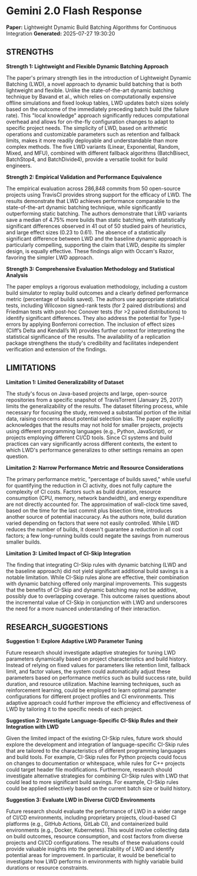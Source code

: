 # Gemini 2.0 Flash Response
**Paper:** Lightweight Dynamic Build Batching Algorithms for Continuous Integration
**Generated:** 2025-07-27 19:30:20

## STRENGTHS

**Strength 1: Lightweight and Flexible Dynamic Batching Approach**

The paper's primary strength lies in the introduction of Lightweight Dynamic Batching (LWD), a novel approach to dynamic build batching that is both lightweight and flexible. Unlike the state-of-the-art dynamic batching technique by Bavand et al., which relies on computationally expensive offline simulations and fixed lookup tables, LWD updates batch sizes solely based on the outcome of the immediately preceding batch build (the failure rate). This "local knowledge" approach significantly reduces computational overhead and allows for on-the-fly configuration changes to adapt to specific project needs. The simplicity of LWD, based on arithmetic operations and customizable parameters such as retention and fallback limits, makes it more readily deployable and understandable than more complex methods. The five LWD variants (Linear, Exponential, Random, Mixed, and MFU), combined with different fallback algorithms (BatchBisect, BatchStop4, and BatchDivide4), provide a versatile toolkit for build engineers.

**Strength 2: Empirical Validation and Performance Equivalence**

The empirical evaluation across 286,848 commits from 50 open-source projects using TravisCI provides strong support for the efficacy of LWD. The results demonstrate that LWD achieves performance comparable to the state-of-the-art dynamic batching technique, while significantly outperforming static batching. The authors demonstrate that LWD variants save a median of 4.75% more builds than static batching, with statistically significant differences observed in 41 out of 50 studied pairs of heuristics, and large effect sizes (0.23 to 0.61). The absence of a statistically significant difference between LWD and the baseline dynamic approach is particularly compelling, supporting the claim that LWD, despite its simpler design, is equally effective. These findings align with Occam's Razor, favoring the simpler LWD approach.

**Strength 3: Comprehensive Evaluation Methodology and Statistical Analysis**

The paper employs a rigorous evaluation methodology, including a custom build simulator to replay build outcomes and a clearly defined performance metric (percentage of builds saved). The authors use appropriate statistical tests, including Wilcoxon signed-rank tests (for 2 paired distributions) and Friedman tests with post-hoc Conover tests (for >2 paired distributions) to identify significant differences. They also address the potential for Type-I errors by applying Bonferroni correction. The inclusion of effect sizes (Cliff’s Delta and Kendall’s W) provides further context for interpreting the statistical significance of the results. The availability of a replication package strengthens the study's credibility and facilitates independent verification and extension of the findings.

## LIMITATIONS

**Limitation 1: Limited Generalizability of Dataset**

The study's focus on Java-based projects and large, open-source repositories from a specific snapshot of TravisTorrent (January 25, 2017) limits the generalizability of the results. The dataset filtering process, while necessary for focusing the study, removed a substantial portion of the initial data, raising concerns about potential selection bias. The paper explicitly acknowledges that the results may not hold for smaller projects, projects using different programming languages (e.g., Python, JavaScript), or projects employing different CI/CD tools. Since CI systems and build practices can vary significantly across different contexts, the extent to which LWD's performance generalizes to other settings remains an open question.

**Limitation 2: Narrow Performance Metric and Resource Considerations**

The primary performance metric, "percentage of builds saved," while useful for quantifying the reduction in CI activity, does not fully capture the complexity of CI costs. Factors such as build duration, resource consumption (CPU, memory, network bandwidth), and energy expenditure are not directly accounted for. The approximation of wall-clock time saved, based on the time for the last commit plus bisection time, introduces another source of potential inaccuracy. As the authors note, build duration varied depending on factors that were not easily controlled. While LWD reduces the number of builds, it doesn't guarantee a reduction in all cost factors; a few long-running builds could negate the savings from numerous smaller builds.

**Limitation 3: Limited Impact of CI-Skip Integration**

The finding that integrating CI-Skip rules with dynamic batching (LWD and the baseline approach) did not yield significant additional build savings is a notable limitation. While CI-Skip rules alone are effective, their combination with dynamic batching offered only marginal improvements. This suggests that the benefits of CI-Skip and dynamic batching may not be additive, possibly due to overlapping coverage. This outcome raises questions about the incremental value of CI-Skip in conjunction with LWD and underscores the need for a more nuanced understanding of their interaction.

## RESEARCH_SUGGESTIONS

**Suggestion 1: Explore Adaptive LWD Parameter Tuning**

Future research should investigate adaptive strategies for tuning LWD parameters dynamically based on project characteristics and build history. Instead of relying on fixed values for parameters like retention limit, fallback limit, and factor values, the system could automatically adjust these parameters based on performance metrics such as build success rate, build duration, and resource utilization. Machine learning techniques, such as reinforcement learning, could be employed to learn optimal parameter configurations for different project profiles and CI environments. This adaptive approach could further improve the efficiency and effectiveness of LWD by tailoring it to the specific needs of each project.

**Suggestion 2: Investigate Language-Specific CI-Skip Rules and their Integration with LWD**

Given the limited impact of the existing CI-Skip rules, future work should explore the development and integration of language-specific CI-Skip rules that are tailored to the characteristics of different programming languages and build tools. For example, CI-Skip rules for Python projects could focus on changes to documentation or whitespace, while rules for C++ projects could target header file modifications. Furthermore, research should investigate alternative strategies for combining CI-Skip rules with LWD that could lead to more significant build savings. For example, CI-Skip rules could be applied selectively based on the current batch size or build history.

**Suggestion 3: Evaluate LWD in Diverse CI/CD Environments**

Future research should evaluate the performance of LWD in a wider range of CI/CD environments, including proprietary projects, cloud-based CI platforms (e.g., GitHub Actions, GitLab CI), and containerized build environments (e.g., Docker, Kubernetes). This would involve collecting data on build outcomes, resource consumption, and cost factors from diverse projects and CI/CD configurations. The results of these evaluations could provide valuable insights into the generalizability of LWD and identify potential areas for improvement. In particular, it would be beneficial to investigate how LWD performs in environments with highly variable build durations or resource constraints.
